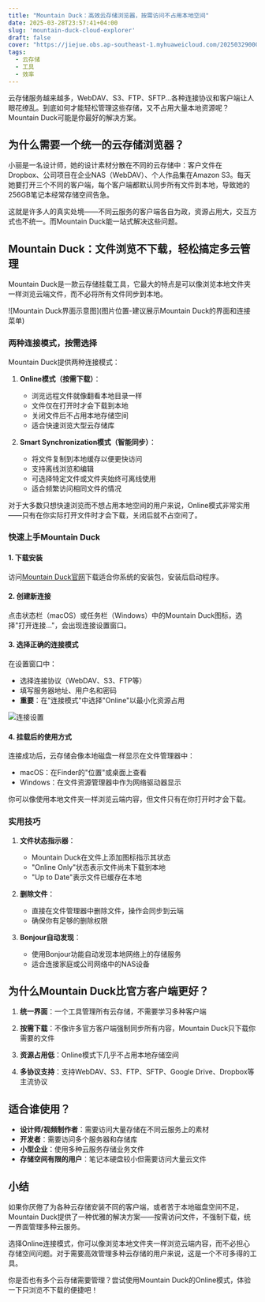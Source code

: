 ```yaml
---
title: "Mountain Duck：高效云存储浏览器，按需访问不占用本地空间"
date: 2025-03-28T23:57:41+04:00
slug: 'mountain-duck-cloud-explorer'
draft: false
cover: "https://jiejue.obs.ap-southeast-1.myhuaweicloud.com/20250329000041054.webp"
tags:
  - 云存储
  - 工具
  - 效率
---
```


云存储服务越来越多，WebDAV、S3、FTP、SFTP...各种连接协议和客户端让人眼花缭乱。到底如何才能轻松管理这些存储，又不占用大量本地资源呢？Mountain Duck可能是你最好的解决方案。

<!--more-->

## 为什么需要一个统一的云存储浏览器？

小丽是一名设计师，她的设计素材分散在不同的云存储中：客户文件在Dropbox、公司项目在企业NAS（WebDAV）、个人作品集在Amazon S3。每天她要打开三个不同的客户端，每个客户端都默认同步所有文件到本地，导致她的256GB笔记本经常存储空间告急。

这就是许多人的真实处境——不同云服务的客户端各自为政，资源占用大，交互方式也不统一。而Mountain Duck能一站式解决这些问题。

## Mountain Duck：文件浏览不下载，轻松搞定多云管理

Mountain Duck是一款云存储挂载工具，它最大的特点是可以像浏览本地文件夹一样浏览云端文件，而不必将所有文件同步到本地。

![Mountain Duck界面示意图](图片位置-建议展示Mountain Duck的界面和连接菜单)

### 两种连接模式，按需选择

Mountain Duck提供两种连接模式：

1. **Online模式（按需下载）**：
   - 浏览远程文件就像翻看本地目录一样
   - 文件仅在打开时才会下载到本地
   - 关闭文件后不占用本地存储空间
   - 适合快速浏览大型云存储库

2. **Smart Synchronization模式（智能同步）**：
   - 将文件复制到本地缓存以便更快访问
   - 支持离线浏览和编辑
   - 可选择特定文件或文件夹始终可离线使用
   - 适合频繁访问相同文件的情况

对于大多数只想快速浏览而不想占用本地空间的用户来说，Online模式非常实用——只有在你实际打开文件时才会下载，关闭后就不占空间了。

### 快速上手Mountain Duck

#### 1. 下载安装

访问[Mountain Duck官网](https://mountainduck.io/)下载适合你系统的安装包，安装后启动程序。

#### 2. 创建新连接

点击状态栏（macOS）或任务栏（Windows）中的Mountain Duck图标，选择"打开连接..."，会出现连接设置窗口。

#### 3. 选择正确的连接模式

在设置窗口中：
- 选择连接协议（WebDAV、S3、FTP等）
- 填写服务器地址、用户名和密码
- **重要**：在"连接模式"中选择"Online"以最小化资源占用

![连接设置](https://jiejue.obs.ap-southeast-1.myhuaweicloud.com/20250329000940503.webp)

#### 4. 挂载后的使用方式

连接成功后，云存储会像本地磁盘一样显示在文件管理器中：
- macOS：在Finder的"位置"或桌面上查看
- Windows：在文件资源管理器中作为网络驱动器显示

你可以像使用本地文件夹一样浏览云端内容，但文件只有在你打开时才会下载。

### 实用技巧

1. **文件状态指示器**：
   - Mountain Duck在文件上添加图标指示其状态
   - "Online Only"状态表示文件尚未下载到本地
   - "Up to Date"表示文件已缓存在本地

2. **删除文件**：
   - 直接在文件管理器中删除文件，操作会同步到云端
   - 确保你有足够的删除权限

3. **Bonjour自动发现**：
   - 使用Bonjour功能自动发现本地网络上的存储服务
   - 适合连接家庭或公司网络中的NAS设备

## 为什么Mountain Duck比官方客户端更好？

1. **统一界面**：一个工具管理所有云存储，不需要学习多种客户端

2. **按需下载**：不像许多官方客户端强制同步所有内容，Mountain Duck只下载你需要的文件

3. **资源占用低**：Online模式下几乎不占用本地存储空间

4. **多协议支持**：支持WebDAV、S3、FTP、SFTP、Google Drive、Dropbox等主流协议

## 适合谁使用？

- **设计师/视频制作者**：需要访问大量存储在不同云服务上的素材
- **开发者**：需要访问多个服务器和存储库
- **小型企业**：使用多种云服务存储业务文件
- **存储空间有限的用户**：笔记本硬盘较小但需要访问大量云文件

## 小结

如果你厌倦了为各种云存储安装不同的客户端，或者苦于本地磁盘空间不足，Mountain Duck提供了一种优雅的解决方案——按需访问文件，不强制下载，统一界面管理多种云服务。

选择Online连接模式，你可以像浏览本地文件夹一样浏览云端内容，而不必担心存储空间问题。对于需要高效管理多种云存储的用户来说，这是一个不可多得的工具。

你是否也有多个云存储需要管理？尝试使用Mountain Duck的Online模式，体验一下只浏览不下载的便捷吧！
